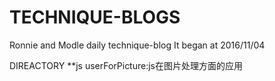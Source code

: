 # TECHNIQUE-BLOGS
Ronnie and Modle daily technique-blog
It began at 2016/11/04 

DIREACTORY
**js
	userForPicture:js在图片处理方面的应用